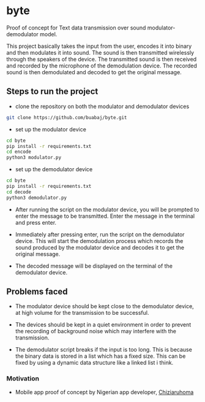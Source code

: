 # byte

Proof of concept for Text data transmission over sound modulator-demodulator model. 

This project basically takes the input from the user, encodes it into binary and then modulates it into sound. The sound is then transmitted wirelessly through the speakers of the device. The transmitted sound is then received and recorded by the microphone of the demodulation device. The recorded sound is then demodulated and decoded to get the original message.

## Steps to run the project

- clone the repository on both the modulator and demodulator devices

```bash
git clone https://github.com/buabaj/byte.git
```

- set up the modulator device

```bash
cd byte
pip install -r requirements.txt
cd encode
python3 modulator.py
```

- set up the demodulator device

```bash
cd byte
pip install -r requirements.txt
cd decode
python3 demodulator.py
```

- After running the script on the modulator device, you will be prompted to enter the message to be transmitted. Enter the message in the terminal and press enter.

- Immediately after pressing enter, run the script on the demodulator device. This will start the demodulation process which records the sound produced by the modulator device and decodes it to get the original message.

- The decoded message will be displayed on the terminal of the demodulator device.

## Problems faced

- The modulator device should be kept close to the demodulator device, at high volume for the transmission to be successful.

- The devices should be kept in a quiet environment in order to prevent the recording of background noise which may interfere with the transmission.

- The demodulator script breaks if the input is too long. This is because the binary data is stored in a list which has a fixed size. This can be fixed by using a dynamic data structure like a linked list i think.

### Motivation

- Mobile app proof of concept by Nigerian app developer, [Chiziaruhoma](https://twitter.com/chiziaruhoma/status/1329508952007208962?s=61&t=dPHMD-cyrsD_JnQRor2-Vw)
